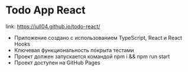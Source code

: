 # Todo App React

link: https://jull04.github.io/todo-react/

* Приложение создано с использованием TypeScript, React и React Hooks
* Ключевая функциональность покрыта тестами
* Проект должен запускается командой npm i && npm run start
* Проект доступен на GitHub Pages
